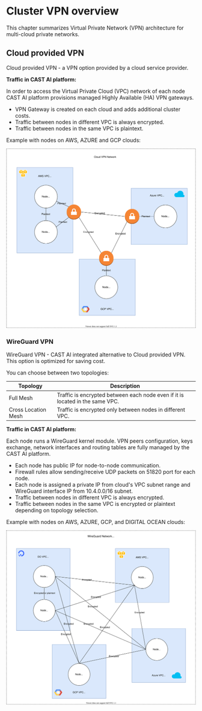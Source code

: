 # Cluster VPN overview

This chapter summarizes Virtual Private Network (VPN) architecture for multi-cloud private networks.

## Cloud provided VPN

Cloud provided VPN - a VPN option provided by a cloud service provider.

**Traffic in CAST AI platform:**

In order to access the Virtual Private Cloud (VPC) network of each node CAST AI platform
provisions managed Highly Available (HA) VPN gateways.

- VPN Gateway is created on each cloud and adds additional cluster costs.
- Traffic between nodes in different VPC is always encrypted.
- Traffic between nodes in the same VPC is plaintext.

Example with nodes on AWS, AZURE and GCP clouds:

![](vpn-overview/cloudvpn.svg)

### WireGuard VPN

WireGuard VPN - CAST AI integrated alternative to Cloud provided VPN. This option is optimized for saving cost.

You can choose between two topologies:

| Topology | Description |
|---|---|
| Full Mesh | Traffic is encrypted between each node even if it is located in the same VPC. |
| Cross Location Mesh | Traffic is encrypted only between nodes in different VPC. |

**Traffic in CAST AI platform:**

Each node runs a WireGuard kernel module. VPN peers configuration, keys exchange, network interfaces
and routing tables are fully managed by the CAST AI platform.

- Each node has public IP for node-to-node communication.
- Firewall rules allow sending/receive UDP packets on 51820 port for each node.
- Each node is assigned a private IP from cloud's VPC subnet range and WireGuard interface IP
from 10.4.0.0/16 subnet.
- Traffic between nodes in different VPC is always encrypted.
- Traffic between nodes in the same VPC is encrypted or plaintext depending on topology selection.

Example with nodes on AWS, AZURE, GCP, and DIGITAL OCEAN clouds:

![](vpn-overview/wireguard.svg)
